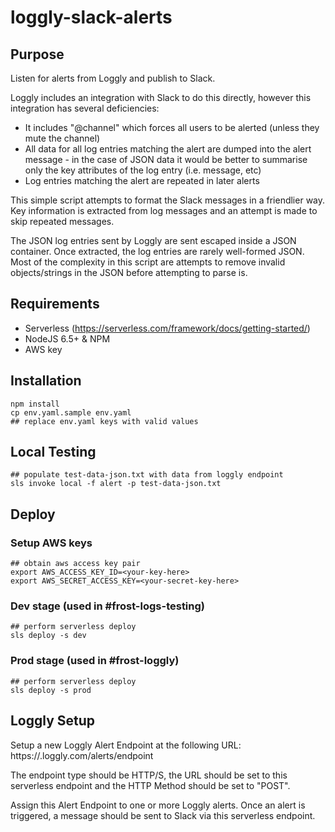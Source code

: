 # loggly-slack-alerts

## Purpose

Listen for alerts from Loggly and publish to Slack.

Loggly includes an integration with Slack to do this directly, however this integration has several deficiencies:
* It includes "@channel" which forces all users to be alerted (unless they mute the channel)
* All data for all log entries matching the alert are dumped into the alert message - in the case of JSON data it would be better to summarise only the key attributes of the log entry (i.e. message, etc)
* Log entries matching the alert are repeated in later alerts

This simple script attempts to format the Slack messages in a friendlier way. Key information is extracted from log messages and an attempt is made to skip repeated messages.

The JSON log entries sent by Loggly are sent escaped inside a JSON container. Once extracted, the log entries are rarely well-formed JSON. Most of the complexity in this script are attempts to remove invalid objects/strings in the JSON before attempting to parse is.


## Requirements

* Serverless (https://serverless.com/framework/docs/getting-started/)
* NodeJS 6.5+ & NPM 
* AWS key


## Installation

    npm install
    cp env.yaml.sample env.yaml
    ## replace env.yaml keys with valid values


## Local Testing

    ## populate test-data-json.txt with data from loggly endpoint
    sls invoke local -f alert -p test-data-json.txt


## Deploy

### Setup AWS keys

    ## obtain aws access key pair
    export AWS_ACCESS_KEY_ID=<your-key-here>
    export AWS_SECRET_ACCESS_KEY=<your-secret-key-here>

### Dev stage (used in #frost-logs-testing)

    ## perform serverless deploy
    sls deploy -s dev

### Prod stage (used in #frost-loggly)

    ## perform serverless deploy
    sls deploy -s prod


## Loggly Setup

Setup a new Loggly Alert Endpoint at the following URL:
https://<your-loggly-host>.loggly.com/alerts/endpoint

The endpoint type should be HTTP/S, the URL should be set to this serverless endpoint and the HTTP Method should be set to "POST".

Assign this Alert Endpoint to one or more Loggly alerts. Once an alert is triggered, a message should be sent to Slack via this serverless endpoint.
